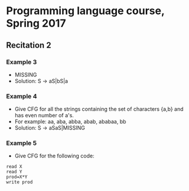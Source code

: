 # Programming language course, Spring 2017

## Recitation 2

### Example 3
- MISSING
- Solution: S -> aS|bS|a

### Example 4
- Give CFG for all the strings containing the set of characters {a,b} and has even number of a's.
- For example: aa, aba, abba, abab, ababaa, bb
- Solution: S -> aSaS|MISSING

### Example 5
- Give CFG for the following code:
```
read X
read Y
prod=X*Y
write prod